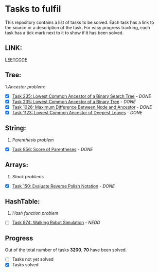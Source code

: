 # Tasks to fulfil

This repository contains a list of tasks to be solved. Each task has a link to the source or a description of the task. For easy progress tracking, each task has a tick mark next to it to show if it has been solved.

## LINK:
[LEETCODE](https://leetcode.com/sesquiquadrate/)

## Tree:
1.*Ancestor problem*:
- [X] [Task 235: Lowest Common Ancestor of a Binary Search Tree](https://leetcode.com/problems/lowest-common-ancestor-of-a-binary-search-tree/) - *DONE*
- [X] [Task 235: Lowest Common Ancestor of a Binary Tree](https://leetcode.com/problems/lowest-common-ancestor-of-a-binary-tree/) - *DONE*
- [X] [Task 1026: Maximum Difference Between Node and Ancestor](https://leetcode.com/problems/maximum-difference-between-node-and-ancestor/) - *DONE*
- [X] [Task 1123: Lowest Common Ancestor of Deepest Leaves](https://leetcode.com/problems/lowest-common-ancestor-of-deepest-leaves/) - *DONE*

## String:
1. *Parenthesis problem*
- [X] [Task 856: Score of Parentheses](https://leetcode.com/problems/score-of-parentheses/) - *DONE*

## Arrays:
1. *Stack problems*
- [X] [Task 150: Evaluate Reverse Polish Notation](https://leetcode.com/problems/evaluate-reverse-polish-notation) - *DONE*

## HashTable:
1. *Hash function problem*
- [ ] [Task 874: Walking Robot Simulation](https://leetcode.com/problems/walking-robot-simulation) - *NEDD*

## Progress

Out of the total number of tasks **3200**, **70** have been solved.

- [ ] Tasks not yet solved
- [X] Tasks solved
